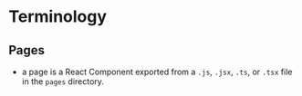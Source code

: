 # Terminology

## Pages

- a page is a React Component exported from a `.js`, `.jsx`, `.ts`, or `.tsx` file in the `pages` directory.
